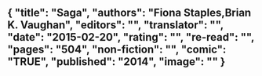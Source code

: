 {
 "title": "Saga",
 "authors": "Fiona Staples,Brian K. Vaughan",
 "editors": "",
 "translator": "",
 "date": "2015-02-20",
 "rating": "",
 "re-read": "",
 "pages": "504",
 "non-fiction": "",
 "comic": "TRUE",
 "published": "2014",
 "image": ""
}
---

